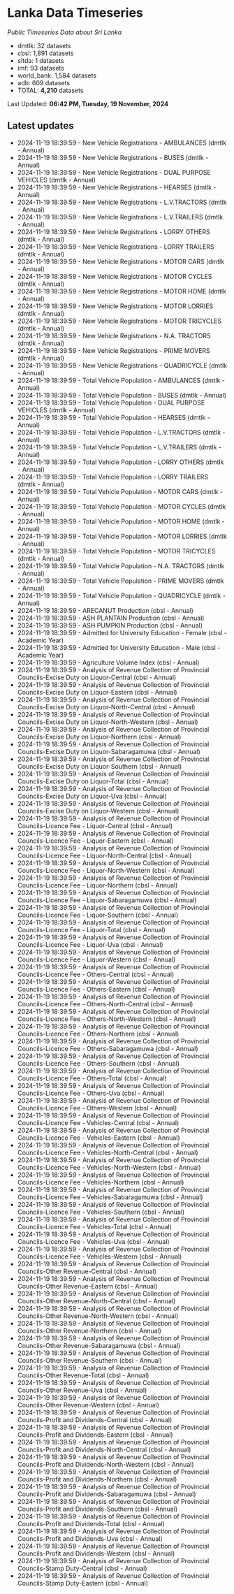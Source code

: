 # Lanka Data Timeseries
*Public Timeseries Data about Sri Lanka*

* dmtlk: 32 datasets
* cbsl: 1,891 datasets
* sltda: 1 datasets
* imf: 93 datasets
* world_bank: 1,584 datasets
* adb: 609 datasets
* TOTAL: **4,210** datasets

Last Updated: **06:42 PM, Tuesday, 19 November, 2024**

## Latest updates

* 2024-11-19 18:39:59 - New Vehicle Registrations - AMBULANCES (dmtlk - Annual)
* 2024-11-19 18:39:59 - New Vehicle Registrations - BUSES (dmtlk - Annual)
* 2024-11-19 18:39:59 - New Vehicle Registrations - DUAL PURPOSE VEHICLES (dmtlk - Annual)
* 2024-11-19 18:39:59 - New Vehicle Registrations - HEARSES (dmtlk - Annual)
* 2024-11-19 18:39:59 - New Vehicle Registrations - L.V.TRACTORS (dmtlk - Annual)
* 2024-11-19 18:39:59 - New Vehicle Registrations - L.V.TRAILERS (dmtlk - Annual)
* 2024-11-19 18:39:59 - New Vehicle Registrations - LORRY OTHERS (dmtlk - Annual)
* 2024-11-19 18:39:59 - New Vehicle Registrations - LORRY TRAILERS (dmtlk - Annual)
* 2024-11-19 18:39:59 - New Vehicle Registrations - MOTOR CARS (dmtlk - Annual)
* 2024-11-19 18:39:59 - New Vehicle Registrations - MOTOR CYCLES (dmtlk - Annual)
* 2024-11-19 18:39:59 - New Vehicle Registrations - MOTOR HOME (dmtlk - Annual)
* 2024-11-19 18:39:59 - New Vehicle Registrations - MOTOR LORRIES (dmtlk - Annual)
* 2024-11-19 18:39:59 - New Vehicle Registrations - MOTOR TRICYCLES (dmtlk - Annual)
* 2024-11-19 18:39:59 - New Vehicle Registrations - N.A. TRACTORS (dmtlk - Annual)
* 2024-11-19 18:39:59 - New Vehicle Registrations - PRIME MOVERS (dmtlk - Annual)
* 2024-11-19 18:39:59 - New Vehicle Registrations - QUADRICYCLE (dmtlk - Annual)
* 2024-11-19 18:39:59 - Total Vehicle Population - AMBULANCES (dmtlk - Annual)
* 2024-11-19 18:39:59 - Total Vehicle Population - BUSES (dmtlk - Annual)
* 2024-11-19 18:39:59 - Total Vehicle Population - DUAL PURPOSE VEHICLES (dmtlk - Annual)
* 2024-11-19 18:39:59 - Total Vehicle Population - HEARSES (dmtlk - Annual)
* 2024-11-19 18:39:59 - Total Vehicle Population - L.V.TRACTORS (dmtlk - Annual)
* 2024-11-19 18:39:59 - Total Vehicle Population - L.V.TRAILERS (dmtlk - Annual)
* 2024-11-19 18:39:59 - Total Vehicle Population - LORRY OTHERS (dmtlk - Annual)
* 2024-11-19 18:39:59 - Total Vehicle Population - LORRY TRAILERS (dmtlk - Annual)
* 2024-11-19 18:39:59 - Total Vehicle Population - MOTOR CARS (dmtlk - Annual)
* 2024-11-19 18:39:59 - Total Vehicle Population - MOTOR CYCLES (dmtlk - Annual)
* 2024-11-19 18:39:59 - Total Vehicle Population - MOTOR HOME (dmtlk - Annual)
* 2024-11-19 18:39:59 - Total Vehicle Population - MOTOR LORRIES (dmtlk - Annual)
* 2024-11-19 18:39:59 - Total Vehicle Population - MOTOR TRICYCLES (dmtlk - Annual)
* 2024-11-19 18:39:59 - Total Vehicle Population - N.A. TRACTORS (dmtlk - Annual)
* 2024-11-19 18:39:59 - Total Vehicle Population - PRIME MOVERS (dmtlk - Annual)
* 2024-11-19 18:39:59 - Total Vehicle Population - QUADRICYCLE (dmtlk - Annual)
* 2024-11-19 18:39:59 - ARECANUT Production (cbsl - Annual)
* 2024-11-19 18:39:59 - ASH PLANTAIN Production (cbsl - Annual)
* 2024-11-19 18:39:59 - ASH PUMPKIN Production (cbsl - Annual)
* 2024-11-19 18:39:59 - Admitted for University Education - Female (cbsl - Academic Year)
* 2024-11-19 18:39:59 - Admitted for University Education - Male (cbsl - Academic Year)
* 2024-11-19 18:39:59 - Agriculture Volume Index (cbsl - Annual)
* 2024-11-19 18:39:59 - Analysis of Revenue Collection of Provincial Councils-Excise Duty on Liquor-Central (cbsl - Annual)
* 2024-11-19 18:39:59 - Analysis of Revenue Collection of Provincial Councils-Excise Duty on Liquor-Eastern (cbsl - Annual)
* 2024-11-19 18:39:59 - Analysis of Revenue Collection of Provincial Councils-Excise Duty on Liquor-North-Central (cbsl - Annual)
* 2024-11-19 18:39:59 - Analysis of Revenue Collection of Provincial Councils-Excise Duty on Liquor-North-Western (cbsl - Annual)
* 2024-11-19 18:39:59 - Analysis of Revenue Collection of Provincial Councils-Excise Duty on Liquor-Northern (cbsl - Annual)
* 2024-11-19 18:39:59 - Analysis of Revenue Collection of Provincial Councils-Excise Duty on Liquor-Sabaragamuwa (cbsl - Annual)
* 2024-11-19 18:39:59 - Analysis of Revenue Collection of Provincial Councils-Excise Duty on Liquor-Southern (cbsl - Annual)
* 2024-11-19 18:39:59 - Analysis of Revenue Collection of Provincial Councils-Excise Duty on Liquor-Total (cbsl - Annual)
* 2024-11-19 18:39:59 - Analysis of Revenue Collection of Provincial Councils-Excise Duty on Liquor-Uva (cbsl - Annual)
* 2024-11-19 18:39:59 - Analysis of Revenue Collection of Provincial Councils-Excise Duty on Liquor-Western (cbsl - Annual)
* 2024-11-19 18:39:59 - Analysis of Revenue Collection of Provincial Councils-Licence Fee - Liquor-Central (cbsl - Annual)
* 2024-11-19 18:39:59 - Analysis of Revenue Collection of Provincial Councils-Licence Fee - Liquor-Eastern (cbsl - Annual)
* 2024-11-19 18:39:59 - Analysis of Revenue Collection of Provincial Councils-Licence Fee - Liquor-North-Central (cbsl - Annual)
* 2024-11-19 18:39:59 - Analysis of Revenue Collection of Provincial Councils-Licence Fee - Liquor-North-Western (cbsl - Annual)
* 2024-11-19 18:39:59 - Analysis of Revenue Collection of Provincial Councils-Licence Fee - Liquor-Northern (cbsl - Annual)
* 2024-11-19 18:39:59 - Analysis of Revenue Collection of Provincial Councils-Licence Fee - Liquor-Sabaragamuwa (cbsl - Annual)
* 2024-11-19 18:39:59 - Analysis of Revenue Collection of Provincial Councils-Licence Fee - Liquor-Southern (cbsl - Annual)
* 2024-11-19 18:39:59 - Analysis of Revenue Collection of Provincial Councils-Licence Fee - Liquor-Total (cbsl - Annual)
* 2024-11-19 18:39:59 - Analysis of Revenue Collection of Provincial Councils-Licence Fee - Liquor-Uva (cbsl - Annual)
* 2024-11-19 18:39:59 - Analysis of Revenue Collection of Provincial Councils-Licence Fee - Liquor-Western (cbsl - Annual)
* 2024-11-19 18:39:59 - Analysis of Revenue Collection of Provincial Councils-Licence Fee - Others-Central (cbsl - Annual)
* 2024-11-19 18:39:59 - Analysis of Revenue Collection of Provincial Councils-Licence Fee - Others-Eastern (cbsl - Annual)
* 2024-11-19 18:39:59 - Analysis of Revenue Collection of Provincial Councils-Licence Fee - Others-North-Central (cbsl - Annual)
* 2024-11-19 18:39:59 - Analysis of Revenue Collection of Provincial Councils-Licence Fee - Others-North-Western (cbsl - Annual)
* 2024-11-19 18:39:59 - Analysis of Revenue Collection of Provincial Councils-Licence Fee - Others-Northern (cbsl - Annual)
* 2024-11-19 18:39:59 - Analysis of Revenue Collection of Provincial Councils-Licence Fee - Others-Sabaragamuwa (cbsl - Annual)
* 2024-11-19 18:39:59 - Analysis of Revenue Collection of Provincial Councils-Licence Fee - Others-Southern (cbsl - Annual)
* 2024-11-19 18:39:59 - Analysis of Revenue Collection of Provincial Councils-Licence Fee - Others-Total (cbsl - Annual)
* 2024-11-19 18:39:59 - Analysis of Revenue Collection of Provincial Councils-Licence Fee - Others-Uva (cbsl - Annual)
* 2024-11-19 18:39:59 - Analysis of Revenue Collection of Provincial Councils-Licence Fee - Others-Western (cbsl - Annual)
* 2024-11-19 18:39:59 - Analysis of Revenue Collection of Provincial Councils-Licence Fee - Vehicles-Central (cbsl - Annual)
* 2024-11-19 18:39:59 - Analysis of Revenue Collection of Provincial Councils-Licence Fee - Vehicles-Eastern (cbsl - Annual)
* 2024-11-19 18:39:59 - Analysis of Revenue Collection of Provincial Councils-Licence Fee - Vehicles-North-Central (cbsl - Annual)
* 2024-11-19 18:39:59 - Analysis of Revenue Collection of Provincial Councils-Licence Fee - Vehicles-North-Western (cbsl - Annual)
* 2024-11-19 18:39:59 - Analysis of Revenue Collection of Provincial Councils-Licence Fee - Vehicles-Northern (cbsl - Annual)
* 2024-11-19 18:39:59 - Analysis of Revenue Collection of Provincial Councils-Licence Fee - Vehicles-Sabaragamuwa (cbsl - Annual)
* 2024-11-19 18:39:59 - Analysis of Revenue Collection of Provincial Councils-Licence Fee - Vehicles-Southern (cbsl - Annual)
* 2024-11-19 18:39:59 - Analysis of Revenue Collection of Provincial Councils-Licence Fee - Vehicles-Total (cbsl - Annual)
* 2024-11-19 18:39:59 - Analysis of Revenue Collection of Provincial Councils-Licence Fee - Vehicles-Uva (cbsl - Annual)
* 2024-11-19 18:39:59 - Analysis of Revenue Collection of Provincial Councils-Licence Fee - Vehicles-Western (cbsl - Annual)
* 2024-11-19 18:39:59 - Analysis of Revenue Collection of Provincial Councils-Other Revenue-Central (cbsl - Annual)
* 2024-11-19 18:39:59 - Analysis of Revenue Collection of Provincial Councils-Other Revenue-Eastern (cbsl - Annual)
* 2024-11-19 18:39:59 - Analysis of Revenue Collection of Provincial Councils-Other Revenue-North-Central (cbsl - Annual)
* 2024-11-19 18:39:59 - Analysis of Revenue Collection of Provincial Councils-Other Revenue-North-Western (cbsl - Annual)
* 2024-11-19 18:39:59 - Analysis of Revenue Collection of Provincial Councils-Other Revenue-Northern (cbsl - Annual)
* 2024-11-19 18:39:59 - Analysis of Revenue Collection of Provincial Councils-Other Revenue-Sabaragamuwa (cbsl - Annual)
* 2024-11-19 18:39:59 - Analysis of Revenue Collection of Provincial Councils-Other Revenue-Southern (cbsl - Annual)
* 2024-11-19 18:39:59 - Analysis of Revenue Collection of Provincial Councils-Other Revenue-Total (cbsl - Annual)
* 2024-11-19 18:39:59 - Analysis of Revenue Collection of Provincial Councils-Other Revenue-Uva (cbsl - Annual)
* 2024-11-19 18:39:59 - Analysis of Revenue Collection of Provincial Councils-Other Revenue-Western (cbsl - Annual)
* 2024-11-19 18:39:59 - Analysis of Revenue Collection of Provincial Councils-Profit and Dividends-Central (cbsl - Annual)
* 2024-11-19 18:39:59 - Analysis of Revenue Collection of Provincial Councils-Profit and Dividends-Eastern (cbsl - Annual)
* 2024-11-19 18:39:59 - Analysis of Revenue Collection of Provincial Councils-Profit and Dividends-North-Central (cbsl - Annual)
* 2024-11-19 18:39:59 - Analysis of Revenue Collection of Provincial Councils-Profit and Dividends-North-Western (cbsl - Annual)
* 2024-11-19 18:39:59 - Analysis of Revenue Collection of Provincial Councils-Profit and Dividends-Northern (cbsl - Annual)
* 2024-11-19 18:39:59 - Analysis of Revenue Collection of Provincial Councils-Profit and Dividends-Sabaragamuwa (cbsl - Annual)
* 2024-11-19 18:39:59 - Analysis of Revenue Collection of Provincial Councils-Profit and Dividends-Southern (cbsl - Annual)
* 2024-11-19 18:39:59 - Analysis of Revenue Collection of Provincial Councils-Profit and Dividends-Total (cbsl - Annual)
* 2024-11-19 18:39:59 - Analysis of Revenue Collection of Provincial Councils-Profit and Dividends-Uva (cbsl - Annual)
* 2024-11-19 18:39:59 - Analysis of Revenue Collection of Provincial Councils-Profit and Dividends-Western (cbsl - Annual)
* 2024-11-19 18:39:59 - Analysis of Revenue Collection of Provincial Councils-Stamp Duty-Central (cbsl - Annual)
* 2024-11-19 18:39:59 - Analysis of Revenue Collection of Provincial Councils-Stamp Duty-Eastern (cbsl - Annual)